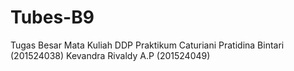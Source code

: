 # Tubes-B9
Tugas Besar Mata Kuliah DDP Praktikum 
Caturiani Pratidina Bintari  (201524038)
Kevandra Rivaldy A.P         (201524049)
